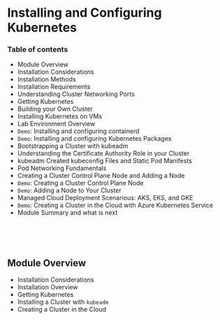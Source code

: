 # Installing and Configuring Kubernetes

### Table of contents
  - Module Overview
  - Installation Considerations
  - Installation Methods
  - Installation Requirements
  - Understanding Cluster Networking Ports
  - Getting Kubernetes
  - Building your Own Cluster
  - Installing Kubernetes on VMs
  - Lab Environment Overview
  - `Demo`: Installing and configuring containerd
  - `Demo`: Installing and configuring Kubernetes Packages
  - Bootstrapping a Cluster with kubeadm
  - Understanding the Certificate Authority Role in your Cluster
  - kubeadm Created kubeconfig Files and Static Pod Manifests
  - Pod Networking Fundamentals
  - Creating a Cluster Control Plane Node and Adding a Node
  - `Demo`: Creating a Cluster Control Plane Node
  - `Demo`: Adding a Node to Your Cluster
  - Managed Cloud Deployment Scenarious: AKS, EKS, and GKE
  - `Demo`: Creating a Cluster in the Cloud with Azure Kubernetes Service
  - Module Summary and what is next


<br><br><br>


## Module Overview
- Installation Considerations
- Installation Overview
- Getting Kubernetes
- Installing a Cluster with `kubeadm`
- Creating a Cluster in the Cloud
